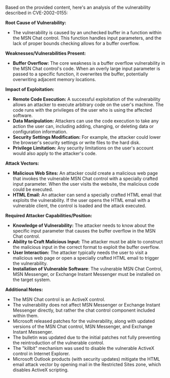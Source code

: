 Based on the provided content, here's an analysis of the vulnerability described in CVE-2002-0155:

**Root Cause of Vulnerability:**

*   The vulnerability is caused by an unchecked buffer in a function within the MSN Chat control. This function handles input parameters, and the lack of proper bounds checking allows for a buffer overflow.

**Weaknesses/Vulnerabilities Present:**

*   **Buffer Overflow:** The core weakness is a buffer overflow vulnerability in the MSN Chat control's code. When an overly large input parameter is passed to a specific function, it overwrites the buffer, potentially overwriting adjacent memory locations.

**Impact of Exploitation:**

*   **Remote Code Execution:** A successful exploitation of the vulnerability allows an attacker to execute arbitrary code on the user's machine. The code runs with the privileges of the user who is using the affected software.
*   **Data Manipulation:** Attackers can use the code execution to take any action the user can, including adding, changing, or deleting data or configuration information.
*   **Security Settings Modification:** For example, the attacker could lower the browser's security settings or write files to the hard disk.
*   **Privilege Limitation:** Any security limitations on the user's account would also apply to the attacker's code.

**Attack Vectors:**

*   **Malicious Web Sites:** An attacker could create a malicious web page that invokes the vulnerable MSN Chat control with a specially crafted input parameter. When the user visits the website, the malicious code could be executed.
*   **HTML Email:** An attacker can send a specially crafted HTML email that exploits the vulnerability. If the user opens the HTML email with a vulnerable client, the control is loaded and the attack executed.

**Required Attacker Capabilities/Position:**

*   **Knowledge of Vulnerability:** The attacker needs to know about the specific input parameter that causes the buffer overflow in the MSN Chat control.
*   **Ability to Craft Malicious Input:** The attacker must be able to construct the malicious input in the correct format to exploit the buffer overflow.
*   **User Interaction:** The attacker typically needs the user to visit a malicious web page or open a specially crafted HTML email to trigger the vulnerability.
*  **Installation of Vulnerable Software**: The vulnerable MSN Chat Control, MSN Messenger, or Exchange Instant Messenger must be installed on the target system.

**Additional Notes:**

*   The MSN Chat control is an ActiveX control.
*   The vulnerability does not affect MSN Messenger or Exchange Instant Messenger directly, but rather the chat control component included within them.
*   Microsoft released patches for the vulnerability, along with updated versions of the MSN Chat control, MSN Messenger, and Exchange Instant Messenger.
*  The bulletin was updated due to the initial patches not fully preventing the reintroduction of the vulnerable control.
*   The "killbit" mechanism was used to disable the vulnerable ActiveX control in Internet Explorer.
*   Microsoft Outlook products (with security updates) mitigate the HTML email attack vector by opening mail in the Restricted Sites zone, which disables ActiveX scripting.